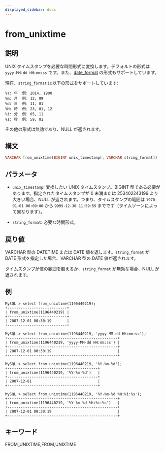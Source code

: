 ```yaml
---
displayed_sidebar: docs
---
```


# from_unixtime

## 説明

UNIX タイムスタンプを必要な時間形式に変換します。デフォルトの形式は `yyyy-MM-dd HH:mm:ss` です。また、[date_format](./date_format.md) の形式もサポートしています。

現在、`string_format` は以下の形式をサポートしています:

```plain text
%Y: 年  例: 2014, 1900
%m: 月  例: 12, 09
%d: 日  例: 11, 01
%H: 時  例: 23, 01, 12
%i: 分  例: 05, 11
%s: 秒  例: 59, 01
```

その他の形式は無効であり、NULL が返されます。

## 構文

```Haskell
VARCHAR from_unixtime(BIGINT unix_timestamp[, VARCHAR string_format])
```

## パラメータ

- `unix_timestamp`: 変換したい UNIX タイムスタンプ。BIGINT 型である必要があります。指定されたタイムスタンプが 0 未満または 253402243199 より大きい場合、NULL が返されます。つまり、タイムスタンプの範囲は `1970-01-01 00:00:00` から `9999-12-30 11:59:59` までです（タイムゾーンによって異なります）。

- `string_format`: 必要な時間形式。

## 戻り値

VARCHAR 型の DATETIME または DATE 値を返します。`string_format` が DATE 形式を指定した場合、VARCHAR 型の DATE 値が返されます。

タイムスタンプが値の範囲を超えるか、`string_format` が無効な場合、NULL が返されます。

## 例

```plain text
MySQL > select from_unixtime(1196440219);
+---------------------------+
| from_unixtime(1196440219) |
+---------------------------+
| 2007-12-01 00:30:19       |
+---------------------------+

MySQL > select from_unixtime(1196440219, 'yyyy-MM-dd HH:mm:ss');
+--------------------------------------------------+
| from_unixtime(1196440219, 'yyyy-MM-dd HH:mm:ss') |
+--------------------------------------------------+
| 2007-12-01 00:30:19                              |
+--------------------------------------------------+

MySQL > select from_unixtime(1196440219, '%Y-%m-%d');
+-----------------------------------------+
| from_unixtime(1196440219, '%Y-%m-%d')   |
+-----------------------------------------+
| 2007-12-01                              |
+-----------------------------------------+

MySQL > select from_unixtime(1196440219, '%Y-%m-%d %H:%i:%s');
+--------------------------------------------------+
| from_unixtime(1196440219, '%Y-%m-%d %H:%i:%s')   |
+--------------------------------------------------+
| 2007-12-01 00:30:19                              |
+--------------------------------------------------+
```

## キーワード

FROM_UNIXTIME,FROM,UNIXTIME
